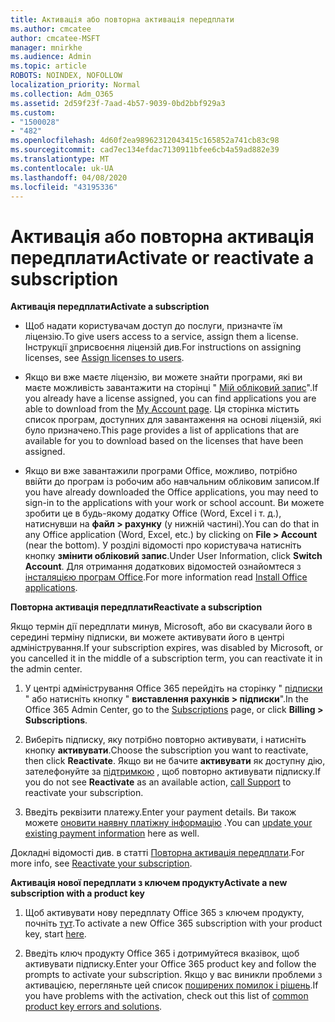 ```yaml
---
title: Активація або повторна активація передплати
ms.author: cmcatee
author: cmcatee-MSFT
manager: mnirkhe
ms.audience: Admin
ms.topic: article
ROBOTS: NOINDEX, NOFOLLOW
localization_priority: Normal
ms.collection: Adm_O365
ms.assetid: 2d59f23f-7aad-4b57-9039-0bd2bbf929a3
ms.custom:
- "1500028"
- "482"
ms.openlocfilehash: 4d60f2ea98962312043415c165852a741cb83c98
ms.sourcegitcommit: cad7ec134efdac7130911bfee6cb4a59ad882e39
ms.translationtype: MT
ms.contentlocale: uk-UA
ms.lasthandoff: 04/08/2020
ms.locfileid: "43195336"
---
```

# <a name="activate-or-reactivate-a-subscription"></a><span data-ttu-id="ed13f-102">Активація або повторна активація передплати</span><span class="sxs-lookup"><span data-stu-id="ed13f-102">Activate or reactivate a subscription</span></span>

<span data-ttu-id="ed13f-103">**Активація передплати**</span><span class="sxs-lookup"><span data-stu-id="ed13f-103">**Activate a subscription**</span></span>

- <span data-ttu-id="ed13f-104">Щоб надати користувачам доступ до послуги, призначте їм ліцензію.</span><span class="sxs-lookup"><span data-stu-id="ed13f-104">To give users access to a service, assign them a license.</span></span> <span data-ttu-id="ed13f-105">Інструкції [з](https://docs.microsoft.com/microsoft-365/admin/manage/assign-licenses-to-users?view=o365-worldwide)присвоєння ліцензій див.</span><span class="sxs-lookup"><span data-stu-id="ed13f-105">For instructions on assigning licenses, see [Assign licenses to users](https://docs.microsoft.com/microsoft-365/admin/manage/assign-licenses-to-users?view=o365-worldwide).</span></span> 

- <span data-ttu-id="ed13f-106">Якщо ви вже маєте ліцензію, ви можете знайти програми, які ви маєте можливість завантажити на сторінці " [Мій обліковий запис](https://portal.office.com/account/#installs)".</span><span class="sxs-lookup"><span data-stu-id="ed13f-106">If you already have a license assigned, you can find applications you are able to download from the [My Account page](https://portal.office.com/account/#installs).</span></span> <span data-ttu-id="ed13f-107">Ця сторінка містить список програм, доступних для завантаження на основі ліцензій, які було призначено.</span><span class="sxs-lookup"><span data-stu-id="ed13f-107">This page provides a list of applications that are available for you to download based on the licenses that have been assigned.</span></span> 

- <span data-ttu-id="ed13f-108">Якщо ви вже завантажили програми Office, можливо, потрібно ввійти до програм із робочим або навчальним обліковим записом.</span><span class="sxs-lookup"><span data-stu-id="ed13f-108">If you have already downloaded the Office applications, you may need to sign-in to the applications with your work or school account.</span></span> <span data-ttu-id="ed13f-109">Ви можете зробити це в будь-якому додатку Office (Word, Excel і т. д.), натиснувши на **файл > рахунку** (у нижній частині).</span><span class="sxs-lookup"><span data-stu-id="ed13f-109">You can do that in any Office application (Word, Excel, etc.) by clicking on **File > Account** (near the bottom).</span></span> <span data-ttu-id="ed13f-110">У розділі відомості про користувача натисніть кнопку **змінити обліковий запис**.</span><span class="sxs-lookup"><span data-stu-id="ed13f-110">Under User Information, click **Switch Account**.</span></span> <span data-ttu-id="ed13f-111">Для отримання додаткових відомостей ознайомтеся з [інсталяцією програм Office](https://docs.microsoft.com/microsoft-365/admin/setup/install-applications).</span><span class="sxs-lookup"><span data-stu-id="ed13f-111">For more information read [Install Office applications](https://docs.microsoft.com/microsoft-365/admin/setup/install-applications).</span></span> 

<span data-ttu-id="ed13f-112">**Повторна активація передплати**</span><span class="sxs-lookup"><span data-stu-id="ed13f-112">**Reactivate a subscription**</span></span>

<span data-ttu-id="ed13f-113">Якщо термін дії передплати минув, Microsoft, або ви скасували його в середині терміну підписки, ви можете активувати його в центрі адміністрування.</span><span class="sxs-lookup"><span data-stu-id="ed13f-113">If your subscription expires, was disabled by Microsoft, or you cancelled it in the middle of a subscription term, you can reactivate it in the admin center.</span></span>
  
1. <span data-ttu-id="ed13f-114">У центрі адміністрування Office 365 перейдіть на сторінку " [підписки](https://go.microsoft.com/fwlink/p/?linkid=842054) " або натисніть кнопку " **виставлення рахунків > підписки**".</span><span class="sxs-lookup"><span data-stu-id="ed13f-114">In the Office 365 Admin Center, go to the [Subscriptions](https://go.microsoft.com/fwlink/p/?linkid=842054) page, or click **Billing > Subscriptions**.</span></span>

2. <span data-ttu-id="ed13f-115">Виберіть підписку, яку потрібно повторно активувати, і натисніть кнопку **активувати**.</span><span class="sxs-lookup"><span data-stu-id="ed13f-115">Choose the subscription you want to reactivate, then click **Reactivate**.</span></span> <span data-ttu-id="ed13f-116">Якщо ви не бачите **активувати** як доступну дію, зателефонуйте за [підтримкою](https://support.office.com/article/call-support-32a17ca7-6fa0-4870-8a8d-e25ba4ccfd4b) , щоб повторно активувати підписку.</span><span class="sxs-lookup"><span data-stu-id="ed13f-116">If you do not see **Reactivate** as an available action, [call Support](https://support.office.com/article/call-support-32a17ca7-6fa0-4870-8a8d-e25ba4ccfd4b) to reactivate your subscription.</span></span>

3. <span data-ttu-id="ed13f-117">Введіть реквізити платежу.</span><span class="sxs-lookup"><span data-stu-id="ed13f-117">Enter your payment details.</span></span> <span data-ttu-id="ed13f-118">Ви також можете [оновити наявну платіжну інформацію](https://docs.microsoft.com/microsoft-365/commerce/billing-and-payments/add-update-or-remove-credit-card-or-bank-account?view=o365-worldwide) .</span><span class="sxs-lookup"><span data-stu-id="ed13f-118">You can [update your existing payment information](https://docs.microsoft.com/microsoft-365/commerce/billing-and-payments/add-update-or-remove-credit-card-or-bank-account?view=o365-worldwide) here as well.</span></span>

<span data-ttu-id="ed13f-119">Докладні відомості див. в статті [Повторна активація передплати](https://docs.microsoft.com/office365/admin/subscriptions-and-billing/reactivate-your-subscription).</span><span class="sxs-lookup"><span data-stu-id="ed13f-119">For more info, see [Reactivate your subscription](https://docs.microsoft.com/office365/admin/subscriptions-and-billing/reactivate-your-subscription).</span></span>

<span data-ttu-id="ed13f-120">**Активація нової передплати з ключем продукту**</span><span class="sxs-lookup"><span data-stu-id="ed13f-120">**Activate a new subscription with a product key**</span></span>

1. <span data-ttu-id="ed13f-121">Щоб активувати нову передплату Office 365 з ключем продукту, почніть [тут](https://support.office.com/article/where-to-enter-your-office-product-key-0a82e5ae-739e-4b92-a6f4-2ec780c185db).</span><span class="sxs-lookup"><span data-stu-id="ed13f-121">To activate a new Office 365 subscription with your product key, start [here](https://support.office.com/article/where-to-enter-your-office-product-key-0a82e5ae-739e-4b92-a6f4-2ec780c185db).</span></span> 

2. <span data-ttu-id="ed13f-122">Введіть ключ продукту Office 365 і дотримуйтеся вказівок, щоб активувати підписку.</span><span class="sxs-lookup"><span data-stu-id="ed13f-122">Enter your Office 365 product key and follow the prompts to activate your subscription.</span></span> <span data-ttu-id="ed13f-123">Якщо у вас виникли проблеми з активацією, перегляньте цей список [поширених помилок і рішень](https://docs.microsoft.com/microsoft-365/commerce/product-key-errors-and-solutions).</span><span class="sxs-lookup"><span data-stu-id="ed13f-123">If you have problems with the activation, check out this list of [common product key errors and solutions](https://docs.microsoft.com/microsoft-365/commerce/product-key-errors-and-solutions).</span></span>
